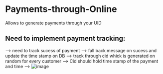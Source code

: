 # Payments-through-Online
Allows to generate payments through your UID

## Need to implement payment tracking:
 --> need to track sucess of payment 
 --> fall back message on sucess and update the time stamp on DB
 --> track through cid whick is generated on random for every customer
 --> Cid should hold time stamp of the payment and time
--> ![image](https://github.com/WorkNet-WN/Payments-through-Online/assets/130084388/f601d6fb-f6f0-4c45-a9c5-1aea0eaf0039)
  
